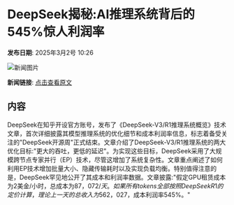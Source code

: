 # DeepSeek揭秘:AI推理系统背后的545%惊人利润率

**发布日期**: 2025年3月2号 10:26

![新闻图片](https://pic.chinaz.com/picmap/202502051558207045_2.jpg)

**新闻链接**: [点击查看原文](https://www.aibase.com/zh/news/15858)

## 内容

DeepSeek在知乎开设官方账号，发布了《DeepSeek-V3/R1推理系统概览》技术文章，首次详细披露其模型推理系统的优化细节和成本利润率信息，标志着备受关注的"DeepSeek开源周"正式结束。文章介绍了DeepSeek-V3/R1推理系统的两大优化目标:"更大的吞吐，更低的延迟"。为实现这些目标，DeepSeek采用了大规模跨节点专家并行（EP）技术，尽管这增加了系统复杂性。文章重点阐述了如何利用EP技术增加批量大小、隐藏传输耗时以及实现负载均衡。特别值得注意的是，DeepSeek罕见地公开了其成本和利润率数据。文章披露:"假定GPU租赁成本为2美金/小时，总成本为$87，072/天。如果所有tokens全部按照DeepSeek R1的定价计算，理论上一天的总收入为$562，027，成本利润率545%。"
